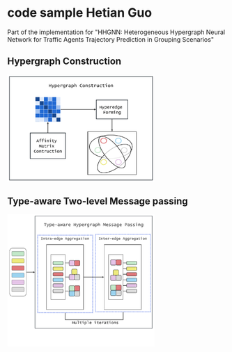 # code sample Hetian Guo
 Part of the implementation for "HHGNN: Heterogeneous Hypergraph Neural Network for Traffic Agents Trajectory Prediction in Grouping Scenarios"

[shortcut]: (./modules.py)

## Hypergraph Construction





<img src="./assets/Hyperedge_Construction.png" alt="Hyperedge_Construction" style="zoom: 33%;" />

## Type-aware Two-level Message passing

<img src="./assets/Two-level_Message_Passing_Framework.png" alt="Two-level_Message_Passing_Framework" style="zoom:33%;" />

## 
